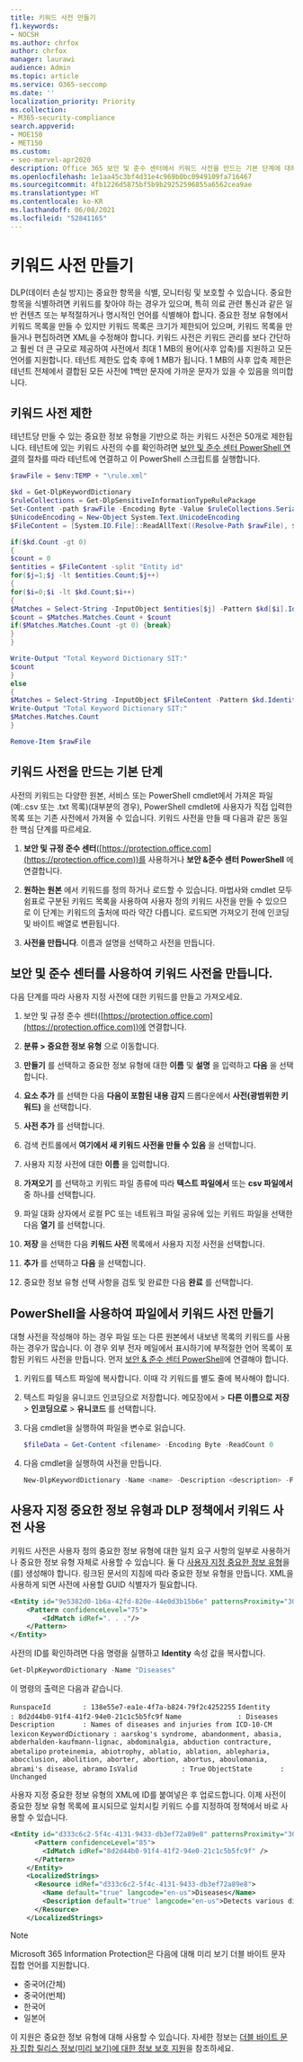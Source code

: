 ```yaml
---
title: 키워드 사전 만들기
f1.keywords:
- NOCSH
ms.author: chrfox
author: chrfox
manager: laurawi
audience: Admin
ms.topic: article
ms.service: O365-seccomp
ms.date: ''
localization_priority: Priority
ms.collection:
- M365-security-compliance
search.appverid:
- MOE150
- MET150
ms.custom:
- seo-marvel-apr2020
description: Office 365 보안 및 준수 센터에서 키워드 사전을 만드는 기본 단계에 대해 알아봅니다.
ms.openlocfilehash: 1e1aa45c3bf4d31e4c969b0bc0949109fa716467
ms.sourcegitcommit: 4fb1226d5875bf5b9b29252596855a6562cea9ae
ms.translationtype: HT
ms.contentlocale: ko-KR
ms.lasthandoff: 06/08/2021
ms.locfileid: "52841165"
---
```

# <a name="create-a-keyword-dictionary"></a>키워드 사전 만들기

DLP(데이터 손실 방지)는 중요한 항목을 식별, 모니터링 및 보호할 수 있습니다. 중요한 항목을 식별하려면 키워드를 찾아야 하는 경우가 있으며, 특히 의료 관련 통신과 같은 일반 컨텐츠 또는 부적절하거나 명시적인 언어를 식별해야 합니다. 중요한 정보 유형에서 키워드 목록을 만들 수 있지만 키워드 목록은 크기가 제한되어 있으며, 키워드 목록을 만들거나 편집하려면 XML을 수정해야 합니다. 키워드 사전은 키워드 관리를 보다 간단하고 훨씬 더 큰 규모로 제공하여 사전에서 최대 1 MB의 용어(사후 압축)를 지원하고 모든 언어를 지원합니다. 테넌트 제한도 압축 후에 1 MB가 됩니다. 1 MB의 사후 압축 제한은 테넌트 전체에서 결합된 모든 사전에 1백만 문자에 가까운 문자가 있을 수 있음을 의미합니다.

## <a name="keyword-dictionary-limits"></a>키워드 사전 제한

테넌트당 만들 수 있는 중요한 정보 유형을 기반으로 하는 키워드 사전은 50개로 제한됩니다. 테넌트에 있는 키워드 사전의 수를 확인하려면 [보안 및 준수 센터 PowerShell 연결](/powershell/exchange/connect-to-scc-powershell)의 절차를 따라 테넌트에 연결하고 이 PowerShell 스크립트를 실행합니다.

```powershell
$rawFile = $env:TEMP + "\rule.xml"

$kd = Get-DlpKeywordDictionary
$ruleCollections = Get-DlpSensitiveInformationTypeRulePackage
Set-Content -path $rawFile -Encoding Byte -Value $ruleCollections.SerializedClassificationRuleCollection
$UnicodeEncoding = New-Object System.Text.UnicodeEncoding
$FileContent = [System.IO.File]::ReadAllText((Resolve-Path $rawFile), $unicodeEncoding)

if($kd.Count -gt 0)
{
$count = 0
$entities = $FileContent -split "Entity id"
for($j=1;$j -lt $entities.Count;$j++)
{
for($i=0;$i -lt $kd.Count;$i++)
{
$Matches = Select-String -InputObject $entities[$j] -Pattern $kd[$i].Identity -AllMatches
$count = $Matches.Matches.Count + $count
if($Matches.Matches.Count -gt 0) {break}
}
}

Write-Output "Total Keyword Dictionary SIT:"
$count
}
else
{
$Matches = Select-String -InputObject $FileContent -Pattern $kd.Identity -AllMatches
Write-Output "Total Keyword Dictionary SIT:"
$Matches.Matches.Count
}

Remove-Item $rawFile
```

## <a name="basic-steps-to-creating-a-keyword-dictionary"></a>키워드 사전을 만드는 기본 단계

사전의 키워드는 다양한 원본, 서비스 또는 PowerShell cmdlet에서 가져온 파일(예:.csv 또는 .txt 목록)(대부분의 경우), PowerShell cmdlet에 사용자가 직접 입력한 목록 또는 기존 사전에서 가져올 수 있습니다. 키워드 사전을 만들 때 다음과 같은 동일한 핵심 단계를 따르세요.
  
1. **보안 및 규정 준수 센터**([https://protection.office.com](https://protection.office.com))를 사용하거나 **보안 &amp;준수 센터 PowerShell** 에 연결합니다.
    
2. **원하는 원본** 에서 키워드를 정의 하거나 로드할 수 있습니다. 마법사와 cmdlet 모두 쉼표로 구분된 키워드 목록을 사용하여 사용자 정의 키워드 사전을 만들 수 있으므로 이 단계는 키워드의 출처에 따라 약간 다릅니다. 로드되면 가져오기 전에 인코딩 및 바이트 배열로 변환됩니다.
    
3. **사전을 만듭니다**. 이름과 설명을 선택하고 사전을 만듭니다.

## <a name="create-a-keyword-dictionary-using-the-security--compliance-center"></a>보안 및 준수 센터를 사용하여 키워드 사전을 만듭니다.

다음 단계를 따라 사용자 지정 사전에 대한 키워드를 만들고 가져오세요.

1. 보안 및 규정 준수 센터([https://protection.office.com](https://protection.office.com))에 연결합니다.

2. **분류 > 중요한 정보 유형** 으로 이동합니다.

3. **만들기** 를 선택하고 중요한 정보 유형에 대한 **이름** 및 **설명** 을 입력하고 **다음** 을 선택합니다.

4. **요소 추가** 를 선택한 다음 **다음이 포함된 내용 감지** 드롭다운에서 **사전(광범위한 키워드)** 을 선택합니다.

5. **사전 추가** 를 선택합니다.

6. 검색 컨트롤에서 **여기에서 새 키워드 사전을 만들 수 있음** 을 선택합니다.

7. 사용자 지정 사전에 대한 **이름** 을 입력합니다.

8. **가져오기** 를 선택하고 키워드 파일 종류에 따라 **텍스트 파일에서** 또는 **csv 파일에서** 중 하나를 선택합니다.

9. 파일 대화 상자에서 로컬 PC 또는 네트워크 파일 공유에 있는 키워드 파일을 선택한 다음 **열기** 를 선택합니다.

10. **저장** 을 선택한 다음 **키워드 사전** 목록에서 사용자 지정 사전을 선택합니다.

11. **추가** 를 선택하고 **다음** 을 선택합니다.

12. 중요한 정보 유형 선택 사항을 검토 및 완료한 다음 **완료** 를 선택합니다.
    
## <a name="create-a-keyword-dictionary-from-a-file-using-powershell"></a>PowerShell을 사용하여 파일에서 키워드 사전 만들기

대형 사전을 작성해야 하는 경우 파일 또는 다른 원본에서 내보낸 목록의 키워드를 사용하는 경우가 많습니다. 이 경우 외부 전자 메일에서 표시하기에 부적절한 언어 목록이 포함된 키워드 사전을 만듭니다. 먼저 [보안 &amp; 준수 센터 PowerShell](/powershell/exchange/connect-to-scc-powershell)에 연결해야 합니다.
  
1. 키워드를 텍스트 파일에 복사합니다. 이때 각 키워드를 별도 줄에 복사해야 합니다.
    
2. 텍스트 파일을 유니코드 인코딩으로 저장합니다. 메모장에서 \> **다른 이름으로 저장** \> **인코딩으로** \> **유니코드** 를 선택합니다.
    
3. 다음 cmdlet을 실행하여 파일을 변수로 읽습니다.
    
    ```powershell
    $fileData = Get-Content <filename> -Encoding Byte -ReadCount 0
    ```

4. 다음 cmdlet을 실행하여 사전을 만듭니다.
    
    ```powershell
    New-DlpKeywordDictionary -Name <name> -Description <description> -FileData $fileData
    ```
  
## <a name="using-keyword-dictionaries-in-custom-sensitive-information-types-and-dlp-policies"></a>사용자 지정 중요한 정보 유형과 DLP 정책에서 키워드 사전 사용

키워드 사전은 사용자 정의 중요한 정보 유형에 대한 일치 요구 사항의 일부로 사용하거나 중요한 정보 유형 자체로 사용할 수 있습니다. 둘 다 [사용자 지정 중요한 정보 유형](create-a-custom-sensitive-information-type-in-scc-powershell.md)을(를) 생성해야 합니다. 링크된 문서의 지침에 따라 중요한 정보 유형을 만듭니다. XML을 사용하게 되면 사전에 사용할 GUID 식별자가 필요합니다.
  
```xml
<Entity id="9e5382d0-1b6a-42fd-820e-44e0d3b15b6e" patternsProximity="300" recommendedConfidence="75">
    <Pattern confidenceLevel="75">
        <IdMatch idRef=". . ."/>
    </Pattern>
</Entity>
```

사전의 ID를 확인하려면 다음 명령을 실행하고 **Identity** 속성 값을 복사합니다. 
  
```powershell
Get-DlpKeywordDictionary -Name "Diseases"
```

이 명령의 출력은 다음과 같습니다.
  
`RunspaceId        : 138e55e7-ea1e-4f7a-b824-79f2c4252255`
`Identity          : 8d2d44b0-91f4-41f2-94e0-21c1c5b5fc9f`
`Name              : Diseases`
`Description       : Names of diseases and injuries from ICD-10-CM lexicon`
`KeywordDictionary : aarskog's syndrome, abandonment, abasia, abderhalden-kaufmann-lignac, abdominalgia, abduction contracture, abetalipo` `proteinemia, abiotrophy, ablatio, ablation, ablepharia, abocclusion, abolition, aborter, abortion, abortus, aboulomania,`
                    `abrami's disease, abramo`
`IsValid           : True`
`ObjectState       : Unchanged`


사용자 지정 중요한 정보 유형의 XML에 ID를 붙여넣은 후 업로드합니다. 이제 사전이 중요한 정보 유형 목록에 표시되므로 일치시킬 키워드 수를 지정하여 정책에서 바로 사용할 수 있습니다.
  
```xml
<Entity id="d333c6c2-5f4c-4131-9433-db3ef72a89e8" patternsProximity="300" recommendedConfidence="85">
      <Pattern confidenceLevel="85">
        <IdMatch idRef="8d2d44b0-91f4-41f2-94e0-21c1c5b5fc9f" />
      </Pattern>
    </Entity>
    <LocalizedStrings>
      <Resource idRef="d333c6c2-5f4c-4131-9433-db3ef72a89e8">
        <Name default="true" langcode="en-us">Diseases</Name>
        <Description default="true" langcode="en-us">Detects various diseases</Description>
      </Resource>
    </LocalizedStrings>
```

> [!NOTE]
> Microsoft 365 Information Protection은 다음에 대해 미리 보기 더블 바이트 문자 집합 언어를 지원합니다.
> - 중국어(간체)
> - 중국어(번체)
> - 한국어
> - 일본어
>
>이 지원은 중요한 정보 유형에 대해 사용할 수 있습니다. 자세한 정보는 [더블 바이트 문자 집합 릴리스 정보(미리 보기)에 대한 정보 보호 지원](mip-dbcs-relnotes.md)을 참조하세요.
